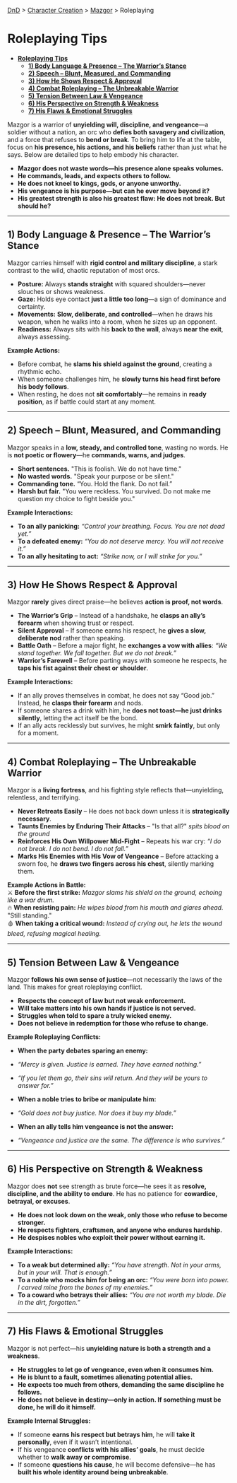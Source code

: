 [DnD](../../readme.md) > [Character Creation](../../character-creation.md) > [Mazgor](./DnD_2024_PC_Paladin_Male.md) > Roleplaying

# **Roleplaying Tips**

- [**Roleplaying Tips**](#roleplaying-tips)
  - [**1) Body Language \& Presence – The Warrior’s Stance**](#1-body-language--presence--the-warriors-stance)
  - [**2) Speech – Blunt, Measured, and Commanding**](#2-speech--blunt-measured-and-commanding)
  - [**3) How He Shows Respect \& Approval**](#3-how-he-shows-respect--approval)
  - [**4) Combat Roleplaying – The Unbreakable Warrior**](#4-combat-roleplaying--the-unbreakable-warrior)
  - [**5) Tension Between Law \& Vengeance**](#5-tension-between-law--vengeance)
  - [**6) His Perspective on Strength \& Weakness**](#6-his-perspective-on-strength--weakness)
  - [**7) His Flaws \& Emotional Struggles**](#7-his-flaws--emotional-struggles)

Mazgor is a warrior of **unyielding will, discipline, and vengeance**—a soldier without a nation, an orc who **defies both savagery and civilization**, and a force that refuses to **bend or break**. To bring him to life at the table, focus on **his presence, his actions, and his beliefs** rather than just what he says. Below are detailed tips to help embody his character.

- **Mazgor does not waste words—his presence alone speaks volumes.**
- **He commands, leads, and expects others to follow.**
- **He does not kneel to kings, gods, or anyone unworthy.**
- **His vengeance is his purpose—but can he ever move beyond it?**
- **His greatest strength is also his greatest flaw: He does not break. But should he?**

---

## **1) Body Language & Presence – The Warrior’s Stance**

Mazgor carries himself with **rigid control and military discipline**, a stark contrast to the wild, chaotic reputation of most orcs.

- **Posture:** Always **stands straight** with squared shoulders—never slouches or shows weakness.
- **Gaze:** Holds eye contact **just a little too long**—a sign of dominance and certainty.
- **Movements:** **Slow, deliberate, and controlled**—when he draws his weapon, when he walks into a room, when he sizes up an opponent.
- **Readiness:** Always sits with his **back to the wall**, always **near the exit**, always assessing.

**Example Actions:**

- Before combat, he **slams his shield against the ground**, creating a rhythmic echo.
- When someone challenges him, he **slowly turns his head first before his body follows**.
- When resting, he does not **sit comfortably**—he remains in **ready position**, as if battle could start at any moment.

---

## **2) Speech – Blunt, Measured, and Commanding**

Mazgor speaks in a **low, steady, and controlled tone**, wasting no words. He is **not poetic or flowery**—he **commands, warns, and judges**.

- **Short sentences.** "This is foolish. We do not have time."
- **No wasted words.** "Speak your purpose or be silent."
- **Commanding tone.** “You. Hold the flank. Do not fail.”
- **Harsh but fair.** "You were reckless. You survived. Do not make me question my choice to fight beside you."

**Example Interactions:**

- **To an ally panicking:** _“Control your breathing. Focus. You are not dead yet.”_
- **To a defeated enemy:** _“You do not deserve mercy. You will not receive it.”_
- **To an ally hesitating to act:** _“Strike now, or I will strike for you.”_

---

## **3) How He Shows Respect & Approval**

Mazgor **rarely** gives direct praise—he believes **action is proof, not words**.

- **The Warrior’s Grip** – Instead of a handshake, he **clasps an ally’s forearm** when showing trust or respect.
- **Silent Approval** – If someone earns his respect, he **gives a slow, deliberate nod** rather than speaking.
- **Battle Oath** – Before a major fight, he **exchanges a vow with allies**: _“We stand together. We fall together. But we do not break.”_
- **Warrior’s Farewell** – Before parting ways with someone he respects, he **taps his fist against their chest or shoulder**.

**Example Interactions:**

- If an ally proves themselves in combat, he does not say “Good job.” Instead, he **clasps their forearm** and nods.
- If someone shares a drink with him, he **does not toast—he just drinks silently**, letting the act itself be the bond.
- If an ally acts recklessly but survives, he might **smirk faintly**, but only for a moment.

---

## **4) Combat Roleplaying – The Unbreakable Warrior**

Mazgor is a **living fortress**, and his fighting style reflects that—unyielding, relentless, and terrifying.

- **Never Retreats Easily** – He does not back down unless it is **strategically necessary**.
- **Taunts Enemies by Enduring Their Attacks** – "Is that all?" _spits blood on the ground_
- **Reinforces His Own Willpower Mid-Fight** – Repeats his war cry: _“I do not break. I do not bend. I do not fall.”_
- **Marks His Enemies with His Vow of Vengeance** – Before attacking a sworn foe, he **draws two fingers across his chest**, silently marking them.

**Example Actions in Battle:**  
⚔️ **Before the first strike:** _Mazgor slams his shield on the ground, echoing like a war drum._  
🔥 **When resisting pain:** _He wipes blood from his mouth and glares ahead._ "Still standing."  
🩸 **When taking a critical wound:** _Instead of crying out, he lets the wound bleed, refusing magical healing._

---

## **5) Tension Between Law & Vengeance**

Mazgor **follows his own sense of justice**—not necessarily the laws of the land. This makes for great roleplaying conflict.

- **Respects the concept of law but not weak enforcement.**
- **Will take matters into his own hands if justice is not served.**
- **Struggles when told to spare a truly wicked enemy.**
- **Does not believe in redemption for those who refuse to change.**

**Example Roleplaying Conflicts:**

- **When the party debates sparing an enemy:**
- _“Mercy is given. Justice is earned. They have earned nothing.”_
- _“If you let them go, their sins will return. And they will be yours to answer for.”_

- **When a noble tries to bribe or manipulate him:**
- _“Gold does not buy justice. Nor does it buy my blade.”_

- **When an ally tells him vengeance is not the answer:**
- _“Vengeance and justice are the same. The difference is who survives.”_

---

## **6) His Perspective on Strength & Weakness**

Mazgor does **not** see strength as brute force—he sees it as **resolve, discipline, and the ability to endure**. He has no patience for **cowardice, betrayal, or excuses**.

- **He does not look down on the weak, only those who refuse to become stronger.**
- **He respects fighters, craftsmen, and anyone who endures hardship.**
- **He despises nobles who exploit their power without earning it.**

**Example Interactions:**

- **To a weak but determined ally:** _“You have strength. Not in your arms, but in your will. That is enough.”_
- **To a noble who mocks him for being an orc:** _“You were born into power. I carved mine from the bones of my enemies.”_
- **To a coward who betrays their allies:** _“You are not worth my blade. Die in the dirt, forgotten.”_

---

## **7) His Flaws & Emotional Struggles**

Mazgor is not perfect—his **unyielding nature is both a strength and a weakness**.

- **He struggles to let go of vengeance, even when it consumes him.**
- **He is blunt to a fault, sometimes alienating potential allies.**
- **He expects too much from others, demanding the same discipline he follows.**
- **He does not believe in destiny—only in action. If something must be done, he will do it himself.**

**Example Internal Struggles:**

- If someone **earns his respect but betrays him**, he will **take it personally**, even if it wasn’t intentional.
- If his vengeance **conflicts with his allies’ goals**, he must decide whether to **walk away or compromise**.
- If someone **questions his cause**, he will become defensive—he has **built his whole identity around being unbreakable**.
